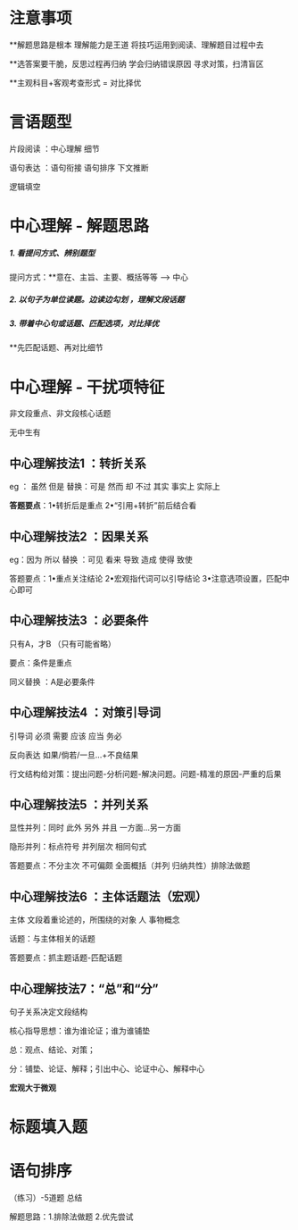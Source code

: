 
# 注意事项

**解题思路是根本 理解能力是王道 将技巧运用到阅读、理解题目过程中去

**选答案要干脆，反思过程再归纳 学会归纳错误原因 寻求对策，扫清盲区

**主观科目+客观考查形式 = 对比择优


# 言语题型

片段阅读 ：中心理解 细节

语句表达 ：语句衔接 语句排序 下文推断

逻辑填空

# 中心理解 - 解题思路

##### 1. 看提问方式、辨别题型
提问方式：**意在、主旨、主要、概括等等 --> 中心

##### 2. 以句子为单位读题。边读边**勾划** ，理解文段话题

##### 3. 带着中心句或话题、匹配选项，对比择优
**先匹配话题、再对比细节


# 中心理解 - 干扰项特征

非文段重点、非文段核心话题

无中生有

## 中心理解技法1 ：转折关系

eg ： 虽然 但是 替换：可是 然而 却 不过 其实 事实上 实际上

**答题要点**：1•转折后是重点 2•“引用+转折”前后结合看

## 中心理解技法2 ：因果关系

eg：因为 所以 替换 ：可见 看来 导致 造成 使得 致使

答题要点：1•重点关注结论 2•宏观指代词可以引导结论 3•注意选项设置，匹配中心即可

## 中心理解技法3 ：必要条件

只有A，才B （只有可能省略）

要点：条件是重点

同义替换 ：A是必要条件

## 中心理解技法4 ：对策引导词

引导词 必须 需要 应该 应当 务必

反向表达 如果/倘若/一旦…+不良结果

行文结构给对策：提出问题-分析问题-解决问题。问题-精准的原因-严重的后果

## 中心理解技法5 ：并列关系

显性并列：同时 此外 另外 并且 一方面…另一方面

隐形并列：标点符号 并列层次 相同句式

答题要点：不分主次 不可偏颇 全面概括（并列 归纳共性）排除法做题

## 中心理解技法6 ：主体话题法（宏观）

主体 文段着重论述的，所围绕的对象 人 事物概念

话题：与主体相关的话题

答题要点：抓主题话题-匹配话题

## 中心理解技法7：“总”和“分”

句子关系决定文段结构

核心指导思想：谁为谁论证；谁为谁铺垫

总：观点、结论、对策；

分：铺垫、论证、解释；引出中心、论证中心、解释中心

**宏观大于微观**


# 标题填入题


# 语句排序

（练习）-5道题 总结

解题思路：1.排除法做题 2.优先尝试

